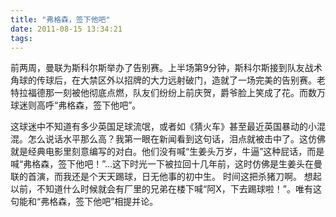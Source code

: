 ```yaml
---
title: "弗格森，签下他吧"
date: 2011-08-15 13:34:21
tags:
---
```


前两周，曼联为斯科尔斯举办了告别赛。上半场第9分钟，斯科尔斯接到队友战术角球的传球后，在大禁区外以招牌的大力远射破门，造就了一场完美的告别赛。老特拉福德那一刻被他彻底点燃，队友们纷纷上前庆贺，爵爷脸上笑成了花。而数万球迷则高呼“弗格森，签下他吧”。 

这球迷中不知道有多少英国足球流氓，或者如《猜火车》甚至最近英国暴动的小混混。怎么说话水平那么高？我第一眼在新闻看到这句话，泪点就被击中了。这仿佛就是经典电影里刻意编写的对白。他们没有喊“生姜头万岁，牛逼”这种屁话，而是喊“弗格森，签下他吧！”...这下时光一下被拉回十几年前，这时仿佛是生姜头在曼联的首演，而我还是个天天踢球，日无他事的初中生。 时间这把杀猪刀啊。 想起以前，不知道什么时候就会有厂里的兄弟在楼下喊“阿X，下去踢球啦！”。唯有这句能和“弗格森，签下他吧”相提并论。